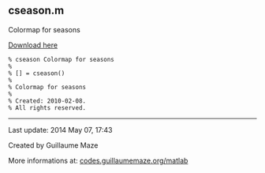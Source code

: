 ## cseason.m ##
Colormap for seasons

[Download here](http://guillaumemaze.googlecode.com/svn/trunk/matlab/codes/colors/cseason.m)

```
% cseason Colormap for seasons
%
% [] = cseason()
% 
% Colormap for seasons
%
% Created: 2010-02-08.
% All rights reserved.
```

---

Last update: 2014 May 07, 17:43

Created by Guillaume Maze

More informations at: [codes.guillaumemaze.org/matlab](http://codes.guillaumemaze.org/matlab)